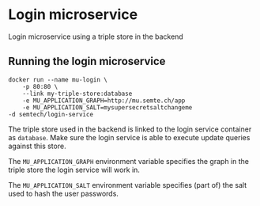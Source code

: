 # Login microservice
Login microservice using a triple store in the backend

## Running the login microservice
    docker run --name mu-login \
        -p 80:80 \
        --link my-triple-store:database
        -e MU_APPLICATION_GRAPH=http://mu.semte.ch/app
        -e MU_APPLICATION_SALT=mysupersecretsaltchangeme
	-d semtech/login-service
        
The triple store used in the backend is linked to the login service container as `database`. Make sure the login service is able to execute update queries against this store.

The `MU_APPLICATION_GRAPH` environment variable specifies the graph in the triple store the login service will work in.

The `MU_APPLICATION_SALT` environment variable specifies (part of) the salt used to hash the user passwords.


